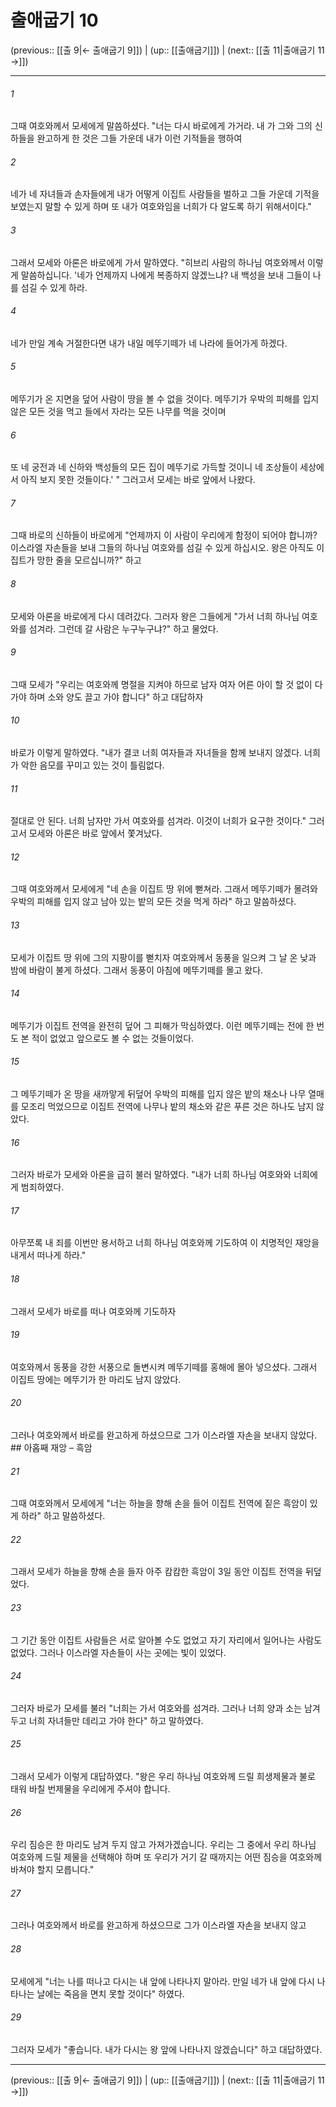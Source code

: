 # 출애굽기 10

(previous:: [[출 9|← 출애굽기 9]]) | (up:: [[출애굽기]]) | (next:: [[출 11|출애굽기 11 →]])

***




###### 1 

그때 여호와께서 모세에게 말씀하셨다. "너는 다시 바로에게 가거라. 내 가 그와 그의 신하들을 완고하게 한 것은 그들 가운데 내가 이런 기적들을 행하여 



###### 2 

네가 네 자녀들과 손자들에게 내가 어떻게 이집트 사람들을 벌하고 그들 가운데 기적을 보였는지 말할 수 있게 하며 또 내가 여호와임을 너희가 다 알도록 하기 위해서이다." 



###### 3 

그래서 모세와 아론은 바로에게 가서 말하였다. "히브리 사람의 하나님 여호와께서 이렇게 말씀하십니다. '네가 언제까지 나에게 복종하지 않겠느냐? 내 백성을 보내 그들이 나를 섬길 수 있게 하라. 



###### 4 

네가 만일 계속 거절한다면 내가 내일 메뚜기떼가 네 나라에 들어가게 하겠다. 



###### 5 

메뚜기가 온 지면을 덮어 사람이 땅을 볼 수 없을 것이다. 메뚜기가 우박의 피해를 입지 않은 모든 것을 먹고 들에서 자라는 모든 나무를 먹을 것이며 



###### 6 

또 네 궁전과 네 신하와 백성들의 모든 집이 메뚜기로 가득할 것이니 네 조상들이 세상에서 아직 보지 못한 것들이다.' " 그러고서 모세는 바로 앞에서 나왔다. 



###### 7 

그때 바로의 신하들이 바로에게 "언제까지 이 사람이 우리에게 함정이 되어야 합니까? 이스라엘 자손들을 보내 그들의 하나님 여호와를 섬길 수 있게 하십시오. 왕은 아직도 이집트가 망한 줄을 모르십니까?" 하고 



###### 8 

모세와 아론을 바로에게 다시 데려갔다. 그러자 왕은 그들에게 "가서 너희 하나님 여호와를 섬겨라. 그런데 갈 사람은 누구누구냐?" 하고 물었다. 



###### 9 

그때 모세가 "우리는 여호와께 명절을 지켜야 하므로 남자 여자 어른 아이 할 것 없이 다 가야 하며 소와 양도 끌고 가야 합니다" 하고 대답하자 



###### 10 

바로가 이렇게 말하였다. "내가 결코 너희 여자들과 자녀들을 함께 보내지 않겠다. 너희가 악한 음모를 꾸미고 있는 것이 틀림없다. 



###### 11 

절대로 안 된다. 너희 남자만 가서 여호와를 섬겨라. 이것이 너희가 요구한 것이다." 그러고서 모세와 아론은 바로 앞에서 쫓겨났다. 



###### 12 

그때 여호와께서 모세에게 "네 손을 이집트 땅 위에 뻗쳐라. 그래서 메뚜기떼가 몰려와 우박의 피해를 입지 않고 남아 있는 밭의 모든 것을 먹게 하라" 하고 말씀하셨다. 



###### 13 

모세가 이집트 땅 위에 그의 지팡이를 뻗치자 여호와께서 동풍을 일으켜 그 날 온 낮과 밤에 바람이 불게 하셨다. 그래서 동풍이 아침에 메뚜기떼를 몰고 왔다. 



###### 14 

메뚜기가 이집트 전역을 완전히 덮어 그 피해가 막심하였다. 이런 메뚜기떼는 전에 한 번도 본 적이 없었고 앞으로도 볼 수 없는 것들이었다. 



###### 15 

그 메뚜기떼가 온 땅을 새까맣게 뒤덮어 우박의 피해를 입지 않은 밭의 채소나 나무 열매를 모조리 먹었으므로 이집트 전역에 나무나 밭의 채소와 같은 푸른 것은 하나도 남지 않았다. 



###### 16 

그러자 바로가 모세와 아론을 급히 불러 말하였다. "내가 너희 하나님 여호와와 너희에게 범죄하였다. 



###### 17 

아무쪼록 내 죄를 이번만 용서하고 너희 하나님 여호와께 기도하여 이 치명적인 재앙을 내게서 떠나게 하라." 



###### 18 

그래서 모세가 바로를 떠나 여호와께 기도하자 



###### 19 

여호와께서 동풍을 강한 서풍으로 돌변시켜 메뚜기떼를 홍해에 몰아 넣으셨다. 그래서 이집트 땅에는 메뚜기가 한 마리도 남지 않았다. 



###### 20 

그러나 여호와께서 바로를 완고하게 하셨으므로 그가 이스라엘 자손을 보내지 않았다. ## 아홉째 재앙 – 흑암 



###### 21 

그때 여호와께서 모세에게 "너는 하늘을 향해 손을 들어 이집트 전역에 짙은 흑암이 있게 하라" 하고 말씀하셨다. 



###### 22 

그래서 모세가 하늘을 향해 손을 들자 아주 캄캄한 흑암이 3일 동안 이집트 전역을 뒤덮었다. 



###### 23 

그 기간 동안 이집트 사람들은 서로 알아볼 수도 없었고 자기 자리에서 일어나는 사람도 없었다. 그러나 이스라엘 자손들이 사는 곳에는 빛이 있었다. 



###### 24 

그러자 바로가 모세를 불러 "너희는 가서 여호와를 섬겨라. 그러나 너희 양과 소는 남겨 두고 너희 자녀들만 데리고 가야 한다" 하고 말하였다. 



###### 25 

그래서 모세가 이렇게 대답하였다. "왕은 우리 하나님 여호와께 드릴 희생제물과 불로 태워 바칠 번제물을 우리에게 주셔야 합니다. 



###### 26 

우리 짐승은 한 마리도 남겨 두지 않고 가져가겠습니다. 우리는 그 중에서 우리 하나님 여호와께 드릴 제물을 선택해야 하며 또 우리가 거기 갈 때까지는 어떤 짐승을 여호와께 바쳐야 할지 모릅니다." 



###### 27 

그러나 여호와께서 바로를 완고하게 하셨으므로 그가 이스라엘 자손을 보내지 않고 



###### 28 

모세에게 "너는 나를 떠나고 다시는 내 앞에 나타나지 말아라. 만일 네가 내 앞에 다시 나타나는 날에는 죽음을 면치 못할 것이다" 하였다. 



###### 29 

그러자 모세가 "좋습니다. 내가 다시는 왕 앞에 나타나지 않겠습니다" 하고 대답하였다.

***

(previous:: [[출 9|← 출애굽기 9]]) | (up:: [[출애굽기]]) | (next:: [[출 11|출애굽기 11 →]])
